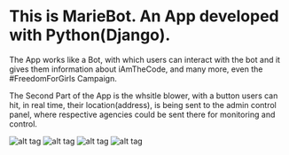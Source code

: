 # This is MarieBot. An App developed with Python(Django). 
The App works like a Bot, with which users can interact 
with the bot and it gives them information about iAmTheCode,
and many more, even the #FreedomForGirls Campaign.

The Second Part of the App is the whsitle blower, with a button users can hit, in real time, their location(address),
is being sent to the admin control panel, where respective agencies could be sent there for monitoring and control.

![alt tag](http://techtv.pythonanywhere.com/static/img/Screenshot%20from%202017-11-19%2015:31:36.png "MarieBot")
![alt tag](http://techtv.pythonanywhere.com/static/img/Screenshot%20from%202017-11-19%2020:49:57.png "MarieBot")
![alt tag](http://techtv.pythonanywhere.com/static/img/Screenshot%20from%202017-11-19%2020:52:51.png "MarieBot")
![alt tag](http://techtv.pythonanywhere.com/static/img/Screenshot%20from%202017-11-19%2020:53:09.png "MarieBot")

